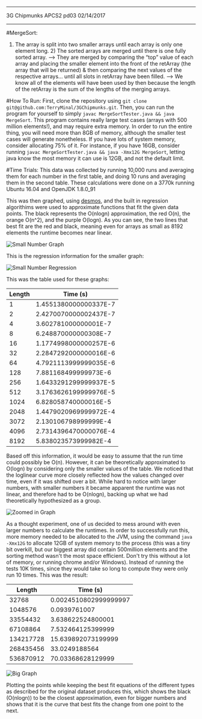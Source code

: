 ************
3G Chipmunks
APCS2 pd03
02/14/2017
************

#MergeSort:
1) The array is split into two smaller arrays until each array is only one element long. 2) The sorted arrays are merged until there is one fully sorted array.
—> They are merged by comparing the “top” value of each array and placing the smaller element into the front of the retArray (the array that will be returned) & then comparing the next values of the respective arrays… until all slots in retArray have been filled.
—> We know all of the elements will have been used by then because the length of the retArray is the sum of the lengths of the merging arrays.

#How To Run:
First, clone the repository using `git clone git@github.com:TerryMinal/3GChipmunks.git`. Then, you can run the program for yourself to simply `javac MergeSortTester.java && java MergeSort`.
This program contains really large test cases (arrays with 500 million elements!), and may require extra memory. In order to run the entire thing, you will need more than 8GB of memory, although the smaller test cases will generate nonetheless. If you have lots of system memory, consider allocating 75% of it. For instance, if you have 16GB, consider running `javac MergeSortTester.java && java -Xmx12G MergeSort`, letting java know the most memory it can use is 12GB, and not the default limit.


#Time Trials:
This data was collected by running 10,000 runs and averaging them for each number in the first table, and doing 10 runs and averaging them in the second table. These calculations were done on a 3770k running Ubuntu 16.04 and OpenJDK 1.8.0_91  

 This was then graphed, using [desmos](https://www.desmos.com/calculator), and the built in regression algorithims were used to approximate functions that fit the given data points. The black represents the O(nlogn) approximation, the red O(n), the orange O(n^2), and the purple O(logn). As you can see, the two lines that best fit are the red and black, meaning even for arrays as small as 8192 elements the runtime becomes near linear.


![Small Number Graph](img/smallGraph.png)

This is the regression information for the smaller graph:


![Small Number Regression](img/smallReg.png)

This was the table used for these graphs:

| Length | Time (s)              |
|--------|-----------------------|
| 1      | 1.4551380000000337E-7 |
| 2      | 2.4270070000002437E-7 |
| 4      | 3.602781000000001E-7  |
| 8      | 6.248870000000308E-7  |
| 16     | 1.1774998000000257E-6 |
| 32     | 2.2847292000000016E-6 |
| 64     | 4.7921113999999035E-6 |
| 128    | 7.881168499999973E-6  |
| 256    | 1.6433291299999937E-5 |
| 512    | 3.1763626199999976E-5 |
| 1024   | 6.828058740000016E-5  |
| 2048   | 1.4479020969999972E-4 |
| 3072   | 2.130106798999999E-4  |
| 4096   | 2.7314396470000076E-4 |
| 8192   | 5.838023573999982E-4  |


Based off this information, it would be easy to assume that the run time could possibly be O(n). However, it can be theoretically approximated to O(logn) by considering only the smaller values of the table. We noticed that the loglinear curve more closely reflected how the values changed over time, even if it was shifted over a bit. While hard to notice with larger numbers, with smaller numbers it became apparent the runtime was not linear, and therefore had to be O(nlogn), backing up what we had theoretically hypothesized as a group.

![Zoomed in Graph](img/zoomedIn.png)

As a thought experiment, one of us decided to mess around with even larger numbers to calculate the runtimes. In order to successfully run this, more memory needed to be allocated to the JVM, using the command `java -Xmx12G` to allocate 12GB of system memory to the process (this was a tiny bit overkill, but our biggest array did contain 500million elements and the sorting method wasn't the most space efficient. Don't try this without a lot of memory, or running chrome and/or Windows). Instead of running the tests 10K times, since they would take so long to compute they were only run 10 times. This was the result:

| Length    | Time (s)              |
|-----------|-----------------------|
| 32768     | 0.0024510802999999997 |
| 1048576   | 0.0939761007          |
| 33554432  | 3.638622524800001     |
| 67108864  | 7.532464125399999     |
| 134217728 | 15.639892073199999    |
| 268435456 | 33.0249188564         |
| 536870912 | 70.03368628129999     |

![Big Graph](img/bigGraph.png)

Plotting the points while keeping the best fit equations of the different types as described for the original dataset produces this, which shows the black (O(nlogn)) to be the closest approximation, even for bigger numbers and shows that it is the curve that best fits the change from one point to the next.
